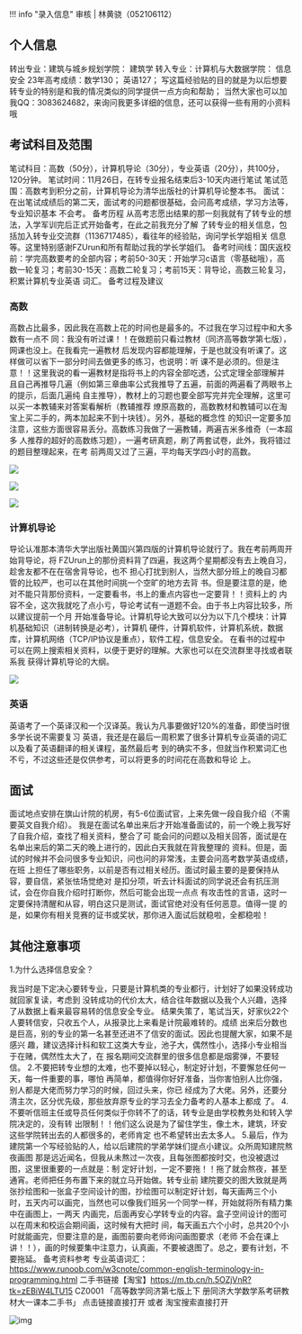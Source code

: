 !!! info "录入信息"
    审核 | 林黄骁（052106112）
## 个人信息

转出专业：建筑与城乡规划学院： 建筑学
转入专业：计算机与大数据学院： 信息安全
23年高考成绩：数学130； 英语127；
写这篇经验贴的目的就是为以后想要转专业的特别是和我的情况类似的同学提供一点方向和帮助；
当然大家也可以加我QQ：3083624682，来询问我更多详细的信息，还可以获得一些有用的小资料哦

## 考试科目及范围

笔试科目：高数（50分），计算机导论（30分），专业英语（20分），共100分，120分钟。
笔试时间：11月26日，在转专业报名结束后3-10天内进行笔试
笔试范围：高数考到积分之前，计算机导论为清华出版社的计算机导论整本书。
面试：在出笔试成绩后的第二天，面试考的问题都很基础，会问高考成绩，学习方法等，专业知识基本
不会考。
备考历程
从高考志愿出结果的那一刻我就有了转专业的想法，入学军训完后正式开始备考，在此之前我充分了解
了转专业的相关信息，包括加入转专业交流群（1136717485），看往年的经验贴，询问学长学姐相关
信息等。这里特别感谢FZUrun和所有帮助过我的学长学姐们。
备考时间线：国庆返校前：学完高数要考的全部内容；考前50-30天：开始学习c语言（零基础哦），高
数一轮复习；考前30-15天：高数二轮复习；考前15天：背导论，高数三轮复习，积累计算机专业英语
词汇。
备考过程及建议

### 高数

高数占比最多，因此我在高数上花的时间也是最多的。不过我在学习过程中和大多数有一点不
同：我没有听过课！！在做题前只看过教材（同济高等数学第七版），网课也没上。在我看完一遍教材
后发现内容都能理解，于是也就没有听课了。这样做可以省下一部分时间去做更多的练习，也说明：听
课不是必须的。但是注意！！这里我说的看一遍教材是指将书上的内容全部吃透，公式定理全部理解并
且自己再推导几遍（例如第三章曲率公式我推导了五遍，前面的两遍看了两眼书上的提示，后面几遍纯
自主推导），教材上的习题也要全部写完并完全理解，这里可以买一本教辅来对答案看解析（教辅推荐
燎原高数的，高数教材和教辅可以在淘宝上买二手的，两本加起来不到十块钱）。另外，基础的概念性
的知识一定要多加注意，这些方面很容易丢分。高数练习我做了一遍教辅，两遍吉米多维奇（一本超多
人推荐的超好的高数练习题），一遍考研真题，刷了两套试卷，此外，我将错过的题目整理起来，在考
前两周又过了三遍，平均每天学四小时的高数。

![](https://img.w2fzu.com/fzu-run/20231204003521.jpg)

![](https://img.w2fzu.com/fzu-run/20231204003528.jpg)

![](https://img.w2fzu.com/fzu-run/20231204003540.jpg)

### 计算机导论

导论认准那本清华大学出版社黄国兴第四版的计算机导论就行了。我在考前两周开始背导论，将
FZUrun上的那份资料背了四遍，我这两个星期都没有去上晚自习，趁舍友都不在在宿舍背导论，也不
担心打扰到别人，当然大部分班上的晚自习都管的比较严，也可以在其他时间挑一个空旷的地方去背
书。但是要注意的是，绝对不能只背那份资料，一定要看书，书上的重点内容也一定要背！！资料上的
内容不全，这次我就吃了点小亏，导论考试有一道题不会。由于书上内容比较多，所以建议提前一个月
开始准备导论。计算机导论大致可以分为以下几个模块：计算机基础知识（进制转换是必考），计算机
硬件，计算机软件，计算机系统，数据库，计算机网络（TCP/IP协议是重点），软件工程，信息安全。
在看书的过程中可以在网上搜索相关资料，以便于更好的理解。大家也可以在交流群里寻找或者联系我
获得计算机导论的大纲。

![](https://img.w2fzu.com/fzu-run/20231204003706.jpg)

### 英语

英语考了一个英译汉和一个汉译英。我认为凡事要做好120%的准备，即使当时很多学长说不需要复习
英语，我还是在最后一周积累了很多计算机专业英语的词汇以及看了英语翻译的相关课程，虽然最后考
到的确实不多，但就当作积累词汇也不亏，不过这些还是仅供参考，可以将更多的时间花在高数和导论
上。

## 面试

面试地点安排在旗山计院的机房，有5-6位面试官，上来先做一段自我介绍（不需要英文自我介绍）。
我是在面试名单出来后才开始准备面试的，前一个晚上我写好了自我介绍，查找了相关资料，整合了可
能会问的问题以及相关回答，面试是在名单出来后的第二天的晚上进行的，因此白天我就在背我整理的
资料。但是，面试的时候并不会问很多专业知识，问也问的非常浅，主要会问高考数学英语成绩，在班
上担任了哪些职务，以前是否有过相关经历。面试时最主要的是要保持从容，要自信，紧张怯场觉绝对
是扣分项，听去计科面试的同学说还会有抗压测试，会在你自我介绍时打断你，然后可能会出现一点点
有攻击性的言语，这时一定要保持清醒和从容，明白这只是测试，面试官绝对没有任何恶意。值得一提
的是，如果你有相关竞赛的证书或奖状，那你进入面试后就稳啦，全都稳啦！

## 其他注意事项

1.为什么选择信息安全？

我当时是下定决心要转专业，只要是计算机类的专业都行，计划好了如果没转成功就回家复读，考虑到
没转成功的代价太大，结合往年数据以及我个人兴趣，选择了从数据上看来最容易转的信息安全专业。
结果失策了，笔试当天，好家伙22个人要转信安，只收五个人，从报录比上来看是计院最难转的。成绩
出来后分数也是巨高，别的专业的第一名甚至还进不了信安的面试。因此也提醒大家，如果不是感兴
趣，建议选择计科和软工这类大专业，池子大，偶然性小，选择小专业相当于在赌，偶然性太大了，在
报名期间交流群里的很多信息都是烟雾弹，不要轻信。
2.不要把转专业想的太难，也不要掉以轻心，制定好计划，不要懈怠任何一天，每一件重要的事，哪怕
再简单，都值得你好好准备，当你害怕别人比你强，别人都是大佬而努力学习的时候，回过头来，你已
经成为了大佬。另外，还要分清主次，区分优先级，那些放弃原专业的学习去全力备考的人基本上都成
了。
4.不要听信班主任或导员任何类似于你转不了的话，转专业是由学校教务处和转入学院决定的，没有转
出限制！！他们这么说是为了留住学生，像土木，建筑，环安这些学院转出去的人都很多的，老师肯定
也不希望转出去太多人。
5.最后，作为建院第一个写经验贴的人，给以后建院的学弟学妹们提点小建议。众所周知建院熬夜画图
那是远近闻名，但我从未熬过一次夜，且每张图都按时交，也没被退过图，这里很重要的一点就是：制
定好计划，一定不要拖！！拖了就会熬夜，甚至通宵。老师把任务布置下来的就立马开始做。转专业前
建院要交的图大致就是两张抄绘图和一张盒子空间设计的图，抄绘图可以制定好计划，每天画两三个小
时，五天内可以画完，当然也可以像我们班另一个同学一样，开始就将所有精力集中在画图上，一两天
内画完，后面再安心学转专业的内容。盒子空间设计的图可以在周末和校运会期间画，这时候有大把时
间，每天画五六个小时，总共20个小时就能画完，但要注意的是，画图前要向老师询问画图要求（老师
不会在课上讲！！），画的时候要集中注意力，认真画，不要被退图了。总之，要有计划，不要拖延。
备考资料参考
专业英语词汇：https://www.runoob.com/w3cnote/common-english-terminology-in-programming.html
二手书链接【淘宝】https://m.tb.cn/h.5OZjVnR?tk=zEBiW4LTU15 CZ0001 「高等数学同济第七版上下
册同济大学数学系考研教材大一课本二手书」
点击链接直接打开 或者 淘宝搜索直接打开

![img](https://img.w2fzu.com/fzu-run/20231204003203.jpg)